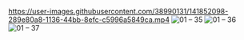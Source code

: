 
https://user-images.githubusercontent.com/38990131/141852098-289e80a8-1136-44bb-8efc-c5996a5849ca.mp4
![01 – 35](https://user-images.githubusercontent.com/38990131/141852109-ae1d5fa3-192b-4ea6-b469-fef5c9af6307.png)
![01 – 36](https://user-images.githubusercontent.com/38990131/141852118-00fb891a-a532-45de-b9f1-5ecafb545bd3.png)
![01 – 37](https://user-images.githubusercontent.com/38990131/141852127-2a679394-69f0-491a-96a3-dad8c45868b6.png)
